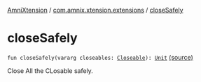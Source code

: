 [AmniXtension](../index.md) / [com.amnix.xtension.extensions](index.md) / [closeSafely](./close-safely.md)

# closeSafely

`fun closeSafely(vararg closeables: `[`Closeable`](http://docs.oracle.com/javase/6/docs/api/java/io/Closeable.html)`): `[`Unit`](https://kotlinlang.org/api/latest/jvm/stdlib/kotlin/-unit/index.html) [(source)](https://github.com/AmniX/AmniXTension/tree/master/AmniXtension/src/main/java/com/amnix/xtension/extensions/GlobalExtensions.kt#L77)

Close All the CLosable safely.

